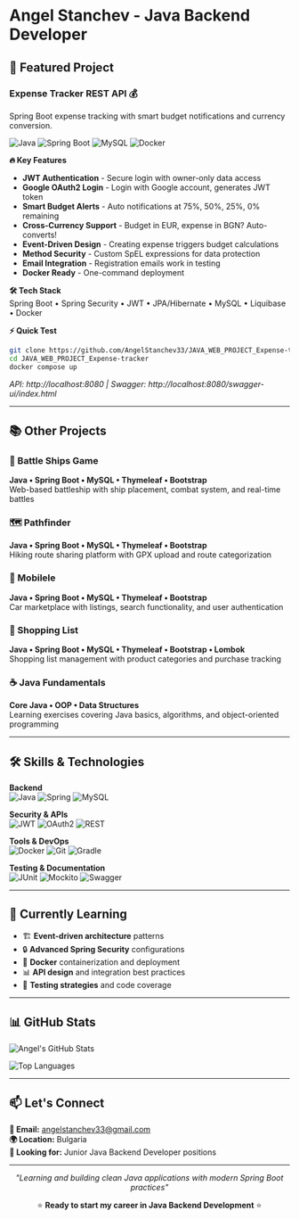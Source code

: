 # Angel Stanchev - Java Backend Developer

## 🚀 Featured Project

### Expense Tracker REST API 💰

Spring Boot expense tracking with smart budget notifications and currency conversion.

![Java](https://img.shields.io/badge/Java-17-orange?logo=openjdk)
![Spring Boot](https://img.shields.io/badge/Spring%20Boot-3.5.3-brightgreen?logo=springboot)
![MySQL](https://img.shields.io/badge/MySQL-8.0-blue?logo=mysql)
![Docker](https://img.shields.io/badge/Docker-Ready-blue?logo=docker)

**🔥 Key Features**
- **JWT Authentication** - Secure login with owner-only data access
- **Google OAuth2 Login** - Login with Google account, generates JWT token
- **Smart Budget Alerts** - Auto notifications at 75%, 50%, 25%, 0% remaining  
- **Cross-Currency Support** - Budget in EUR, expense in BGN? Auto-converts!
- **Event-Driven Design** - Creating expense triggers budget calculations
- **Method Security** - Custom SpEL expressions for data protection
- **Email Integration** - Registration emails work in testing
- **Docker Ready** - One-command deployment

**🛠️ Tech Stack**  
Spring Boot • Spring Security • JWT • JPA/Hibernate • MySQL • Liquibase • Docker

**⚡ Quick Test**
```bash
git clone https://github.com/AngelStanchev33/JAVA_WEB_PROJECT_Expense-tracker.git
cd JAVA_WEB_PROJECT_Expense-tracker  
docker compose up
```
*API: http://localhost:8080 | Swagger: http://localhost:8080/swagger-ui/index.html*

---

## 📚 Other Projects

### 🎯 Battle Ships Game
**Java • Spring Boot • MySQL • Thymeleaf • Bootstrap**  
Web-based battleship with ship placement, combat system, and real-time battles

### 🗺️ Pathfinder  
**Java • Spring Boot • MySQL • Thymeleaf • Bootstrap**  
Hiking route sharing platform with GPX upload and route categorization

### 🚗 Mobilele
**Java • Spring Boot • MySQL • Thymeleaf • Bootstrap**  
Car marketplace with listings, search functionality, and user authentication

### 🛒 Shopping List
**Java • Spring Boot • MySQL • Thymeleaf • Bootstrap • Lombok**  
Shopping list management with product categories and purchase tracking

### ☕ Java Fundamentals
**Core Java • OOP • Data Structures**  
Learning exercises covering Java basics, algorithms, and object-oriented programming

---

## 🛠️ Skills & Technologies

**Backend**  
![Java](https://img.shields.io/badge/Java-17-orange?logo=openjdk) ![Spring](https://img.shields.io/badge/Spring-Boot-brightgreen?logo=spring) ![MySQL](https://img.shields.io/badge/MySQL-8.0-blue?logo=mysql)

**Security & APIs**  
![JWT](https://img.shields.io/badge/JWT-Auth-red) ![OAuth2](https://img.shields.io/badge/OAuth2-Google-blue) ![REST](https://img.shields.io/badge/REST-API-green)

**Tools & DevOps**  
![Docker](https://img.shields.io/badge/Docker-Container-blue?logo=docker) ![Git](https://img.shields.io/badge/Git-Version_Control-orange?logo=git) ![Gradle](https://img.shields.io/badge/Gradle-Build-green)

**Testing & Documentation**  
![JUnit](https://img.shields.io/badge/JUnit-Testing-red) ![Mockito](https://img.shields.io/badge/Mockito-Mocking-yellow) ![Swagger](https://img.shields.io/badge/Swagger-API_Docs-green)

---

## 🎯 Currently Learning

- 🏗️ **Event-driven architecture** patterns
- 🔒 **Advanced Spring Security** configurations  
- 🐳 **Docker** containerization and deployment
- 📊 **API design** and integration best practices
- 🧪 **Testing strategies** and code coverage

---

## 📊 GitHub Stats

![Angel's GitHub Stats](https://github-readme-stats.vercel.app/api?username=AngelStanchev33&show_icons=true&theme=default&hide_border=true)

![Top Languages](https://github-readme-stats.vercel.app/api/top-langs/?username=AngelStanchev33&layout=compact&theme=default&hide_border=true)

---

## 📫 Let's Connect

**📧 Email:** angelstanchev33@gmail.com  
**🌍 Location:** Bulgaria  
**💼 Looking for:** Junior Java Backend Developer positions

---

<div align="center">
  
*"Learning and building clean Java applications with modern Spring Boot practices"*

⭐ **Ready to start my career in Java Backend Development** ⭐

</div>